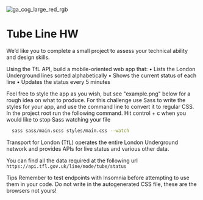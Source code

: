 ![ga_cog_large_red_rgb](https://cloud.githubusercontent.com/assets/40461/8183776/469f976e-1432-11e5-8199-6ac91363302b.png)

# Tube Line HW

We’d like you to complete a small project to assess your technical ability and design skills.

Using the TfL API, build a mobile-oriented web app that:
• Lists the London Underground lines sorted alphabetically
• Shows the current status of each line
• Updates the status every 5 minutes


Feel free to style the app as you wish, but see "example.png" below for a rough idea on what to produce. For this challenge use Sass to write the styles for your app, and use the command line to convert it to regular CSS. In the project root run the following command. Hit control + c when you would like to stop Sass watching your file

```sh
  sass sass/main.scss styles/main.css --watch
```

Transport for London (TfL) operates the entire London Underground network and provides APIs for live status and various other data.

You can find all the data required at the following url `https://api.tfl.gov.uk/line/mode/tube/status`


Tips
  Remember to test endpoints with Insomnia before attempting to use them in your code.
  Do not write in the autogenerated CSS file, these are the browsers not yours!
